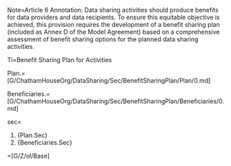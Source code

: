 Note=Article 6 Annotation: Data sharing activities should produce benefits for data providers and data recipients. To ensure this equitable objective is achieved, this provision requires the development of a benefit sharing plan (included as Annex D of the Model Agreement) based on a comprehensive assessment of benefit sharing options for the planned data sharing activities.

Ti=Benefit Sharing Plan for Activities

Plan.=[G/ChathamHouseOrg/DataSharing/Sec/BenefitSharingPlan/Plan/0.md]

Beneficiaries.=[G/ChathamHouseOrg/DataSharing/Sec/BenefitSharingPlan/Beneficiaries/0.md]

sec=<ol><li>{Plan.Sec}<li>{Beneficiaries.Sec}</ol>

=[G/Z/ol/Base]



